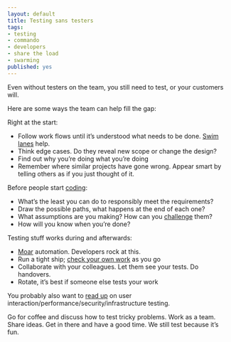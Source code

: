 ```yaml
---
layout: default
title: Testing sans testers
tags:
- testing
- commando
- developers
- share the load
- swarming
published: yes
---
```

Even without testers on the team, you still need to test, or your customers will.

Here are some ways the team can help fill the gap:

Right at the start:
 - Follow work flows until it’s understood what needs to be done. [Swim lanes](http://en.wikipedia.org/wiki/Swim_lane) help.
 - Think edge cases. Do they reveal new scope or change the design?
 - Find out why you’re doing what you’re doing
 - Remember where similar projects have gone wrong. Appear smart by telling others as if you just thought of it.


Before people start [coding](http://4.bp.blogspot.com/-5jGvSfCRDjY/TxgU9VUwLCI/AAAAAAAAAIM/ERK2V8i7VHY/s400/Programming.gif):
 - What’s the least you can do to responsibly meet the requirements?
 - Draw the possible paths, what happens at the end of each one?
 - What assumptions are you making? How can you [challenge](http://cromulent-testing.com/2011/09/22/challenging-assumptions.html) them?
 - How will you know when you’re done?


Testing stuff works during and afterwards:
 - [Moar](http://img.izismile.com/img/img3/20100316/moar_23.jpg) automation. Developers rock at this.
 - Run a tight ship; [check your own work](http://www.youtube.com/watch?v=DKJsSPATDLY) as you go
 - Collaborate with your colleagues. Let them see your tests. Do handovers.
 - Rotate, it’s best if someone else tests your work


You probably also want to [read up](http://learn.cromulent-testing.com/) on user interaction/performance/security/infrastructure testing.

Go for coffee and discuss how to test tricky problems. Work as a team. Share ideas. Get in there and have a good time. We still test because it’s fun.